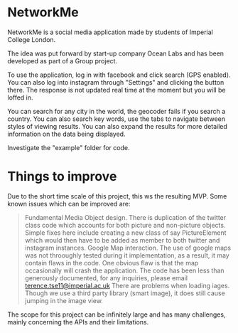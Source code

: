 NetworkMe
=========

NetworkMe is a social media application made by students of Imperial College London.

The idea was put forward by start-up company Ocean Labs and has been developed
as part of a Group project.

To use the application, log in with facebook and click search (GPS enabled).
You can also log into instagram through "Settings" and clicking the button there.
The response is not updated real time at the moment but you will be loffed in.

You can search for any city in the world, the geocoder fails if you search a country.
You can also search key words, use the tabs to navigate between styles of viewing
results. You can also expand the results for more detailed information on the data being displayed.

Investigate the "example" folder for code.


Things to improve
=================
Due to the short time scale of this project, this ws the resulting MVP. Some known issues which can be improved are:
> Fundamental Media Object design. There is duplication of the twitter class code which accounts for both picture
  and non-picture objects. Simple fixes here include creating a new class of say PictureElement which would then have to
  be added as member to both twitter and instagram instances.
> Google Map interaction. The use of google maps was not throoughly tested during it implementation, as a result, it may    contain flaws in the code. One obvious flaw is that the map occasionally will crash the application.
> The code has been less than generously documented, for any inquiries, please email terence.tse11@imperial.ac.uk
> There are problems when loading iages. Though we use a third party library (smart image), it does still cause
  jumping in the image view.

The scope for this project can be infinitely large and has many challenges, mainly concerning the APIs and their limitations.

